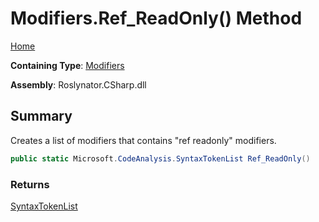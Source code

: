 # Modifiers\.Ref\_ReadOnly\(\) Method

[Home](../../../../README.md)

**Containing Type**: [Modifiers](../README.md)

**Assembly**: Roslynator\.CSharp\.dll

## Summary

Creates a list of modifiers that contains "ref readonly" modifiers\.

```csharp
public static Microsoft.CodeAnalysis.SyntaxTokenList Ref_ReadOnly()
```

### Returns

[SyntaxTokenList](https://docs.microsoft.com/en-us/dotnet/api/microsoft.codeanalysis.syntaxtokenlist)

